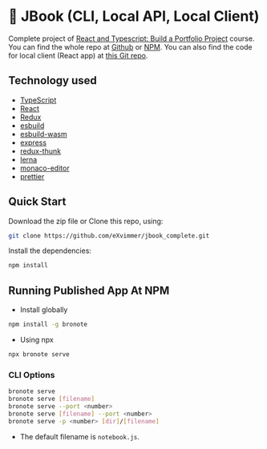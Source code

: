 # 🚀 JBook (CLI, Local API, Local Client)

Complete project of [React and Typescript: Build a Portfolio Project](https://www.udemy.com/course/react-and-typescript-build-a-portfolio-project/) course. You can find the whole repo at [Github](https://github.com/MadAitcH/jbook_complete) or [NPM](https://www.npmjs.com/package/bronote).
You can also find the code for local client (React app) at [this Git repo](https://github.com/MadAitcH/jbook_local_client).

## Technology used

- [TypeScript](https://www.typescriptlang.org/)
- [React](https://reactjs.org/)
- [Redux](https://redux.js.org/)
- [esbuild](https://www.npmjs.com/package/esbuild)
- [esbuild-wasm](https://www.npmjs.com/package/esbuild-wasm)
- [express](https://www.npmjs.com/package/express)
- [redux-thunk](https://www.npmjs.com/package/redux-thunk)
- [lerna](https://www.npmjs.com/package/lerna)
- [monaco-editor](https://www.npmjs.com/package/monaco-editor)
- [prettier](https://www.npmjs.com/package/prettier)

## Quick Start

Download the zip file or Clone this repo, using:

```bash
git clone https://github.com/eXvimmer/jbook_complete.git
```

Install the dependencies:

```bash
npm install
```

## Running Published App At NPM

- Install globally

```bash
npm install -g bronote
```

- Using npx

```bash
npx bronote serve
```

### CLI Options

```bash
bronote serve
bronote serve [filename]
bronote serve --port <number>
bronote serve [filename] --port <number>
bronote serve -p <number> [dir]/[filename]
```

- The default filename is `notebook.js`.
